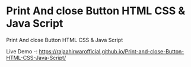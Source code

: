 # Print And close Button HTML CSS & Java Script
Print And close Button HTML CSS & Java Script

  Live Demo -: https://rajaahirwarofficial.github.io/Print-and-close-Button-HTML-CSS-Java-Script/
